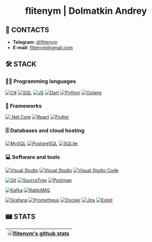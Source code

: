 <h1 align="center">flitenym | Dolmatkin Andrey</h1>

## 💬 CONTACTS

+ **Telegram:** [@flitenym](https://t.me/flitenym)
+ **E-mail:** [flitenym@gmail.com](mailto:flitenym@gmail.com)

## 🛠️ STACK

### 👨‍💻 Programming languages

<p>
    <a href="https://github.com/search?q=language%3Acsharp"><img alt="C#" src="https://custom-icon-badges.herokuapp.com/badge/C%23-68217A.svg?logo=cs2&logoColor=white"></a>
    <a href="https://github.com/search?q=language%3Asql"><img alt="SQL" src="https://custom-icon-badges.herokuapp.com/badge/SQL-025E8C.svg?logo=sql&logoColor=white"></a>
    <a href="https://github.com/search?q=language%3Ats"><img alt="JS" src="https://custom-icon-badges.herokuapp.com/badge/TypeScript-007ACC.svg?logo=typescript&logoColor=white"></a>
    <a href="https://github.com/search?q=language%3Adart"><img alt="Dart" src="https://img.shields.io/badge/Dart-15A6C4.svg?logo=dart&logoColor=white"></a>
    <a href="https://github.com/search?q=language%3Apython"><img alt="Python" src="https://img.shields.io/badge/Python-14354C.svg?logo=python&logoColor=white"></a>
    <a href="https://github.com/search?q=language%3Agolang"><img alt="Golang" src="https://img.shields.io/badge/Go-00ADD8.svg?logo=golang&logoColor=white"></a>
</p>

### 🧰 Frameworks

<p>
    <a href="https://github.com/search?q=dotnet"><img alt=".Net Core" src="https://img.shields.io/badge/.NET-512BD4?logo=.net&logoColor=white"></a>
    <a href="https://github.com/search?q=react"><img alt="React" src="https://img.shields.io/badge/React-20232A.svg?logo=react&logoColor=white"></a>
    <a href="https://github.com/search?q=flutter"><img alt="Flutter" src="https://img.shields.io/badge/Flutter-02569B.svg?logo=flutter&logoColor=white"></a></a>
</p>

### 🗄️ Databases and cloud hosting

<p>
    <a href="https://github.com/search?q=mysql"><img alt="MySQL" src="https://img.shields.io/badge/MySQL-00f.svg?logo=mysql&logoColor=white"></a>
    <a href="https://github.com/search?q=postgresql"><img alt="PostgreSQL" src ="https://img.shields.io/badge/PostgreSQL-316192.svg?logo=postgresql&logoColor=white"></a>
    <a href="https://github.com/search?q=sqlite"><img alt="SQLite" src ="https://img.shields.io/badge/SQLite-07405e.svg?logo=sqlite&logoColor=white"></a>
</p>

### 💻 Software and tools

<p>
    <a href="https://github.com/search?q=vs"><img alt="Visual Studio" src="https://img.shields.io/badge/Visual%20Studio-5C2D91.svg?logo=visual-studio&logoColor=white"></a>
    <a href="https://github.com/search?q=rider"><img alt="Visual Studio" src="https://img.shields.io/badge/Rider-000000.svg?logo=visual-studio&logoColor=white"></a>
    <a href="https://github.com/search?q=vscode"><img alt="Visual Studio Code" src="https://img.shields.io/badge/Visual%20Studio%20Code-0078d7.svg?logo=visual-studio-code&logoColor=white"></a>
</p>
<p>
    <a href="https://github.com/search?q=git"><img alt="Git" src="https://img.shields.io/badge/Git-F05033.svg?logo=git&logoColor=white"></a>
    <a href="https://github.com/search?q=sourcetree"><img alt="SourceTree" src="https://img.shields.io/badge/SourceTree-0081CB.svg?logo=sourcetree&logoColor=white"></a>
    <a href="https://github.com/search?q=postman"><img alt="Postman" src="https://img.shields.io/badge/Postman-FF6C37?.svglogo=postman&logoColor=white"></a>
</p>
<p>
    <a href="https://github.com/search?q=kafka"><img alt="Kafka" src="https://img.shields.io/badge/Apache_Kafka-231F20.svg?logo=kafka&logoColor=white"></a>
    <a href="https://github.com/search?q=rabbitmq"><img alt="RabbitMQ" src="https://img.shields.io/badge/rabbitmq-%23FF6600.svg?logo=rabbitmq&logoColor=white"></a>
</p>
<p>    
    <a href="https://github.com/search?q=grafana"><img alt="Grafana" src="https://img.shields.io/badge/Grafana-F2F4F9.svg?logo=grafana&logoColor=grey"></a>
    <a href="https://github.com/search?q=prometheus"><img alt="Prometheus" src="https://img.shields.io/badge/Prometheus-000000.svg?logo=prometheus&logoColor=grey"></a>
    <a href="https://github.com/search?q=docker"><img alt="Docker" src="https://img.shields.io/badge/Docker-2CA5E0.svg?logo=docker&logoColor=white"></a>
    <a href="https://github.com/search?q=jira"><img alt="Jira" src="https://img.shields.io/badge/Jira-0052CC.svg?logo=jira&logoColor=white"></a>
    <a href="https://github.com/search?q=eslint"><img alt="Eslint" src="https://img.shields.io/badge/eslint-3A33D1.svg?logo=eslint&logoColor=white"></a>
</p>

## 📟 STATS
  
| <a href="https://github.com/flitenym"><img align="center" src="https://github-readme-stats.vercel.app/api?username=flitenym&show_icons=true&include_all_commits=true&theme=vue&hide_border=true" alt="flitenym's github stats" /></a> |
| ------------- |
